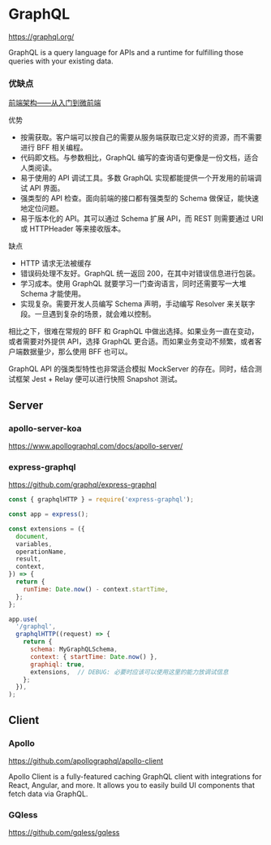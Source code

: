 # GraphQL


https://graphql.org/

GraphQL is a query language for APIs and a runtime for fulfilling those queries with your existing data.


### 优缺点

[前端架构——从入门到微前端](/architect/fe/architecture.md)

优势
* 按需获取。客户端可以按自己的需要从服务端获取已定义好的资源，而不需要进行 BFF 相关编程。
* 代码即文档。与参数相比，GraphQL 编写的查询语句更像是一份文档，适合人类阅读。
* 易于使用的 API 调试工具。多数 GraphQL 实现都能提供一个开发用的前端调试 API 界面。
* 强类型的  API 检查。面向前端的接口都有强类型的 Schema 做保证，能快速地定位问题。
* 易于版本化的 API。其可以通过 Schema 扩展 API，而 REST 则需要通过 URI 或 HTTPHeader 等来接收版本。

缺点
* HTTP 请求无法被缓存
* 错误码处理不友好。GraphQL 统一返回 200，在其中对错误信息进行包装。
* 学习成本。使用 GraphQL 就要学习一门查询语言，同时还需要写一大堆 Schema 才能使用。
* 实现复杂。需要开发人员编写 Schema 声明，手动编写 Resolver 来关联字段。一旦遇到复杂的场景，就会难以控制。

相比之下，很难在常规的 BFF 和 GraphQL 中做出选择。如果业务一直在变动，或者需要对外提供 API，选择 GraphQL 更合适。而如果业务变动不频繁，或者客户端数据量少，那么使用 BFF 也可以。

GraphQL API 的强类型特性也非常适合模拟 MockServer 的存在。同时，结合测试框架 Jest + Relay 便可以进行快照 Snapshot 测试。


## Server

### apollo-server-koa

https://www.apollographql.com/docs/apollo-server/




### express-graphql

https://github.com/graphql/express-graphql

```js
const { graphqlHTTP } = require('express-graphql');

const app = express();

const extensions = ({
  document,
  variables,
  operationName,
  result,
  context,
}) => {
  return {
    runTime: Date.now() - context.startTime,
  };
};

app.use(
  '/graphql',
  graphqlHTTP((request) => {
    return {
      schema: MyGraphQLSchema,
      context: { startTime: Date.now() },
      graphiql: true,
      extensions,  // DEBUG: 必要时应该可以使用这里的能力放调试信息
    };
  }),
);
```





## Client

### Apollo

https://github.com/apollographql/apollo-client

Apollo Client is a fully-featured caching GraphQL client with integrations for React, Angular, and more. It allows you to easily build UI components that fetch data via GraphQL.

### GQless

https://github.com/gqless/gqless



